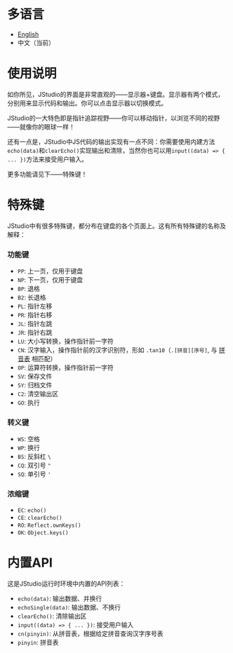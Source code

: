 # 多语言
- [English](https://github.com/jwhgzs/vepp-jstudio/blob/master/README.md)
- 中文（当前）

# 使用说明
如你所见，JStudio的界面是非常直观的——显示器+键盘。显示器有两个模式，分别用来显示代码和输出。你可以点击显示器以切换模式。

JStudio的一大特色即是指针追踪视野——你可以移动指针，以浏览不同的视野——就像你的眼球一样！

还有一点是，JStudio中JS代码的输出实现有一点不同：你需要使用内建方法`echo(data)`和`clearEcho()`实现输出和清除，当然你也可以用`input((data) => { ... })`方法来接受用户输入。

更多功能请见下——特殊键！

# 特殊键
JStudio中有很多特殊键，都分布在键盘的各个页面上。这有所有特殊键的名称及解释：

### 功能键
- `PP`: 上一页，仅用于键盘
- `NP`: 下一页，仅用于键盘
- `BP`: 退格
- `B2`: 长退格
- `PL`: 指针左移
- `PR`: 指针右移
- `JL`: 指针左跳
- `JR`: 指针右跳
- `LU`: 大小写转换，操作指针前一字符
- `CN`: 汉字输入，操作指针前的汉字识别符，形如 `.tan10`（`.[拼音][序号]`, 与 [拼音表](https://github.com/jwhgzs/vepp-jstudio/tree/master/page/pinyin.js) 相匹配）
- `OP`: 运算符转换，操作指针前一字符
- `SV`: 保存文件
- `SY`: 归档文件
- `C2`: 清空输出区
- `GO`: 执行

### 转义键
- `WS`: 空格
- `WP`: 换行
- `BS`: 反斜杠 `\`
- `CQ`: 双引号 `"`
- `SQ`: 单引号 `'`

### 浓缩键
- `EC`: `echo()`
- `CE`: `clearEcho()`
- `RO`: `Reflect.ownKeys()`
- `OK`: `Object.keys()`

# 内置API
这是JStudio运行时环境中内置的API列表：

- `echo(data)`: 输出数据、并换行
- `echoSingle(data)`: 输出数据、不换行
- `clearEcho()`: 清除输出区
- `input((data) => { ... })`: 接受用户输入
- `cn(pinyin)`: 从拼音表，根据给定拼音查询汉字序号表
- `pinyin`: 拼音表